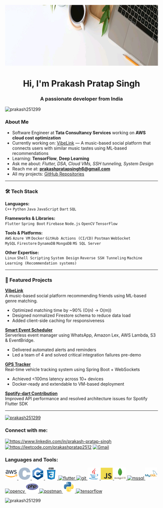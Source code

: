 <img src="https://github.com/Prakash251299/bannerForGithub/blob/main/Banner.jpg" width = "1000" height = "200">
<h1 align="center">Hi, I'm Prakash Pratap Singh</h1>
<h3 align="center">A passionate developer from India</h3>

<p align="left"> <img src="https://komarev.com/ghpvc/?username=prakash251299&label=Profile%20views&color=0e75b6&style=flat" alt="prakash251299" /> </p>

### About Me

- Software Engineer at **Tata Consultancy Services** working on **AWS cloud cost optimization**
- Currently working on: [VibeLink](https://github.com/Prakash251299/vibelink) — A music-based social platform that connects users with similar music tastes using ML-based recommendations
- Learning: **TensorFlow**, **Deep Learning**
- Ask me about: *Flutter, DSA, Cloud VMs, SSH tunneling, System Design*
- Reach me at: **prakashpratapsingh6@gmail.com**
- All my projects: [GitHub Repositories](https://github.com/Prakash251299?tab=repositories)

---

### 🛠️ Tech Stack

**Languages:**  
`C++` `Python` `Java` `JavaScript` `Dart` `SQL`

**Frameworks & Libraries:**  
`Flutter` `Spring Boot` `Firebase` `Node.js` `OpenCV` `TensorFlow`

**Tools & Platforms:**  
`AWS` `Azure VM` `Docker` `GitHub Actions (CI/CD)` `Postman` `WebSocket`  
`MySQL` `Firestore` `DynamoDB` `MongoDB` `MS SQL Server`

**Other Expertise:**  
`Linux` `Shell Scripting` `System Design` `Reverse SSH Tunneling` `Machine Learning (Recommendation systems)`

---

### 📌 Featured Projects

[**VibeLink**](https://github.com/Prakash251299/VibeLink)  
A music-based social platform recommending friends using ML-based genre matching.  
- Optimized matching time by ~90% (O(n) → O(m))
- Designed normalized Firestore schema to reduce data load
- Added client-side caching for responsiveness

[**Smart Event Scheduler**](https://github.com/Prakash251299/Smart-Event-Scheduler)  
Serverless event manager using WhatsApp, Amazon Lex, AWS Lambda, S3 & EventBridge.  
- Delivered automated alerts and reminders  
- Led a team of 4 and solved critical integration failures pre-demo

[**GPS Tracker**](https://github.com/Prakash251299/GpsTracker)  
Real-time vehicle tracking system using Spring Boot + WebSockets  
- Achieved <100ms latency across 10+ devices  
- Docker-ready and extendable to VM-based deployment

[**Spotify-dart Contribution**](https://github.com/rinukkusu/spotify-dart/issues/225)  
Improved API performance and resolved architecture issues for Spotify Flutter SDK

---


<p align="left"> <a href="https://github.com/ryo-ma/github-profile-trophy"><img src="https://github-profile-trophy.vercel.app/?username=prakash251299" alt="prakash251299" /></a> </p>

<h3 align="left">Connect with me:</h3>
<p align="left">
<a href="https://www.linkedin.com/in/prakash-pratap-singh" target="blank"><img align="center" src="https://raw.githubusercontent.com/rahuldkjain/github-profile-readme-generator/master/src/images/icons/Social/linked-in-alt.svg" alt="https://www.linkedin.com/in/prakash-pratap-singh" height="30" width="40" /></a>
<a href="https://leetcode.com/prakashpratap2512" target="blank"><img align="center" src="https://upload.wikimedia.org/wikipedia/commons/a/ab/LeetCode_logo_white_no_text.svg" alt="https://leetcode.com/prakashpratap2512" height="30" width="40" /></a>
<a href="mailto:prakashpratapsingh6@gmail.com" target="_blank">
    <img align="center" src="https://upload.wikimedia.org/wikipedia/commons/7/7e/Gmail_icon_%282020%29.svg" 
         alt="Gmail" height="30" width="40" />
</a>
</p>

<h3 align="left">Languages and Tools:</h3>
<p align="left"> <a href="https://aws.amazon.com" target="_blank" rel="noreferrer"> <img src="https://raw.githubusercontent.com/devicons/devicon/master/icons/amazonwebservices/amazonwebservices-original-wordmark.svg" alt="aws" width="40" height="40"/> </a> <a href="https://www.cprogramming.com/" target="_blank" rel="noreferrer"> <img src="https://raw.githubusercontent.com/devicons/devicon/master/icons/c/c-original.svg" alt="c" width="40" height="40"/> </a> <a href="https://www.w3schools.com/cpp/" target="_blank" rel="noreferrer"> <img src="https://raw.githubusercontent.com/devicons/devicon/master/icons/cplusplus/cplusplus-original.svg" alt="cplusplus" width="40" height="40"/> </a> <a href="https://www.w3schools.com/css/" target="_blank" rel="noreferrer"> <img src="https://raw.githubusercontent.com/devicons/devicon/master/icons/css3/css3-original-wordmark.svg" alt="css3" width="40" height="40"/> </a> <a href="https://flutter.dev" target="_blank" rel="noreferrer"> <img src="https://www.vectorlogo.zone/logos/flutterio/flutterio-icon.svg" alt="flutter" width="40" height="40"/> </a> <a href="https://git-scm.com/" target="_blank" rel="noreferrer"> <img src="https://www.vectorlogo.zone/logos/git-scm/git-scm-icon.svg" alt="git" width="40" height="40"/> </a> <a href="https://www.java.com" target="_blank" rel="noreferrer"> <img src="https://raw.githubusercontent.com/devicons/devicon/master/icons/java/java-original.svg" alt="java" width="40" height="40"/> </a> <a href="https://developer.mozilla.org/en-US/docs/Web/JavaScript" target="_blank" rel="noreferrer"> <img src="https://raw.githubusercontent.com/devicons/devicon/master/icons/javascript/javascript-original.svg" alt="javascript" width="40" height="40"/> </a> <a href="https://www.mongodb.com/" target="_blank" rel="noreferrer"> <img src="https://raw.githubusercontent.com/devicons/devicon/master/icons/mongodb/mongodb-original-wordmark.svg" alt="mongodb" width="40" height="40"/> </a> <a href="https://www.microsoft.com/en-us/sql-server" target="_blank" rel="noreferrer"> <img src="https://www.svgrepo.com/show/303229/microsoft-sql-server-logo.svg" alt="mssql" width="40" height="40"/> </a> <a href="https://www.mysql.com/" target="_blank" rel="noreferrer"> <img src="https://raw.githubusercontent.com/devicons/devicon/master/icons/mysql/mysql-original-wordmark.svg" alt="mysql" width="40" height="40"/> </a> <a href="https://opencv.org/" target="_blank" rel="noreferrer"> <img src="https://www.vectorlogo.zone/logos/opencv/opencv-icon.svg" alt="opencv" width="40" height="40"/> </a> <a href="https://www.php.net" target="_blank" rel="noreferrer"> <img src="https://raw.githubusercontent.com/devicons/devicon/master/icons/php/php-original.svg" alt="php" width="40" height="40"/> </a> <a href="https://postman.com" target="_blank" rel="noreferrer"> <img src="https://www.vectorlogo.zone/logos/getpostman/getpostman-icon.svg" alt="postman" width="40" height="40"/> </a> <a href="https://www.python.org" target="_blank" rel="noreferrer"> <img src="https://raw.githubusercontent.com/devicons/devicon/master/icons/python/python-original.svg" alt="python" width="40" height="40"/> </a> <a href="https://www.tensorflow.org" target="_blank" rel="noreferrer"> <img src="https://www.vectorlogo.zone/logos/tensorflow/tensorflow-icon.svg" alt="tensorflow" width="40" height="40"/> </a> </p>

<p><img align="left" src="https://github-readme-stats.vercel.app/api/top-langs?username=prakash251299&show_icons=true&locale=en&layout=compact" alt="prakash251299" /></p>

